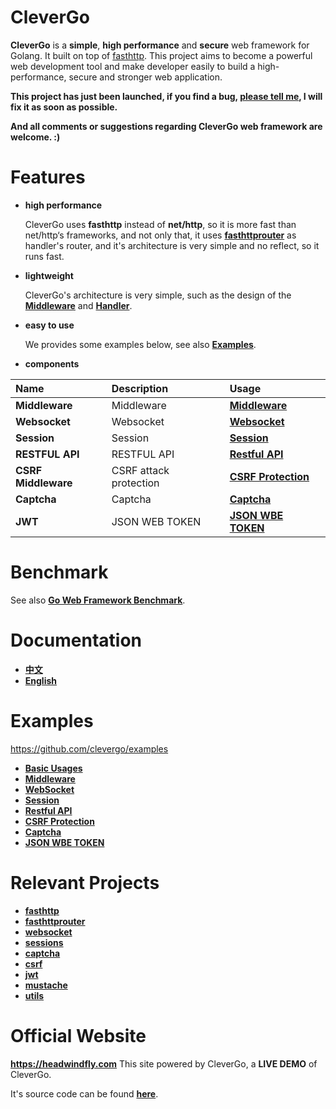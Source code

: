 # CleverGo
**CleverGo** is a **simple**, **high performance** and **secure** web framework for Golang.
It built on top of [fasthttp](https://github.com/valyala/fasthttp).
This project aims to become a powerful web development tool and 
make developer easily to build a high-performance, secure and stronger web application.

**This project has just been launched, if you find a bug, [please tell me](https://github.com/headwindfly/clevergo/issues/new),
 I will fix it as soon as possible.**

**And all comments or suggestions regarding CleverGo web framework are welcome. :)**

# Features
- **high performance**

     CleverGo uses **fasthttp** instead of **net/http**, so it is more fast than net/http‘s frameworks,
and not only that, it uses [**fasthttprouter**](https://github.com/buaazp/fasthttprouter) as handler's router,
and it's architecture is very simple and no reflect, so it runs fast.

- **lightweight**

    CleverGo's architecture is very simple, such as the design of the [**Middleware**](middleware.go) and [**Handler**](handler.go).

- **easy to use**

    We provides some examples below, see also [**Examples**](#examples).

- **components**

| Name                 | Description                                   | Usage                                         |
| :---                 | :---------------------------------------------| :-------------------------------------------- |
| **Middleware**       | Middleware                                    | [**Middleware**](examples/middleware.go)      |
| **Websocket**        | Websocket                                     | [**Websocket**](examples/websocket.go)        |
| **Session**          | Session                                       | [**Session**](examples/session.go)            |
| **RESTFUL API**      | RESTFUL API                                   | [**Restful API**](examples/controller.go)     |
| **CSRF Middleware**  | CSRF attack protection                        | [**CSRF Protection**](examples/csrf.go)       |
| **Captcha**          | Captcha                                       | [**Captcha**](examples/captcha.go)            |
| **JWT**              | JSON WEB TOKEN                                | [**JSON WBE TOKEN**](examples/jwt.go)         |

# Benchmark
See also [**Go Web Framework Benchmark**](https://github.com/smallnest/go-web-framework-benchmark).

# Documentation
- [**中文**](https://github.com/clevergo/docs/zh)
- [**English**](https://github.com/clevergo/docs/en)

# Examples
https://github.com/clevergo/examples

- [**Basic Usages**](https://github.com/clevergo/examples/basic)
- [**Middleware**](https://github.com/clevergo/examples/middleware)
- [**WebSocket**](https://github.com/clevergo/examples/websocket)
- [**Session**](https://github.com/clevergo/examples/session)
- [**Restful API**](https://github.com/clevergo/examples/rest)
- [**CSRF Protection**](https://github.com/clevergo/examples/csrf)
- [**Captcha**](https://github.com/clevergo/examples/captcha)
- [**JSON WBE TOKEN**](https://github.com/clevergo/examples/jwt)

# Relevant Projects
- [**fasthttp**](https://github.com/valyala/fasthttp)
- [**fasthttprouter**](https://github.com/buaazp/fasthttprouter)
- [**websocket**](https://github.com/clevergo/websocket)
- [**sessions**](https://github.com/clevergo/sessions)
- [**captcha**](https://github.com/clevergo/captcha)
- [**csrf**](https://github.com/clevergo/csrf)
- [**jwt**](https://github.com/clevergo/jwt)
- [**mustache**](https://github.com/clevergo/mustache)
- [**utils**](https://github.com/clevergo/utils)


# Official Website
**https://headwindfly.com**
This site powered by CleverGo, a **LIVE DEMO** of CleverGo.

It's source code can be found [**here**](https://github.com/headwindfly/headwindfly.com).